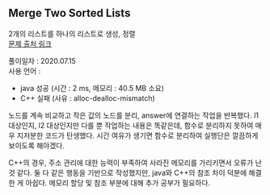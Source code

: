## Merge Two Sorted Lists
2개의 리스트를 하나의 리스트로 생성, 정렬   
[문제 출처 링크](https://leetcode.com/problems/merge-two-sorted-lists)

풀이일자 : 2020.07.15   
사용 언어 : 
 - java 성공 (시간 : 2 ms, 메모리 : 40.5 MB 소요)
 - C++ 실패 (사유 : alloc-dealloc-mismatch)   
 
 노드를 계속 비교하고 작은 값의 노드를 분리, answer에 연결하는 작업을 반복했다.
 l1 대상인지, l2 대상인지만 다를 뿐 작업하는 내용은 똑같은데, 함수로 분리하지 못하여 매우 지저분한 코드가 탄생했다.
 시간 여유가 생기면 함수로 분리하여 실행단은 깔끔하게 보이도록 해야겠다.   

C++의 경우, 주소 관리에 대한 능력이 부족하여 사라진 메모리를 가리키면서 오류가 난 것 같다.
둘 다 같은 행동을 기반으로 작성했지만, java와 C++의 참조 차이 덕분에 해결한 게 아쉽다. 메모리 할당 및 참조 부분에 대해 추가 공부가 필요하다.
